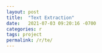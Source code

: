 ```yaml
---
layout: post
title:  "Text Extraction"
date:   2021-07-03 09:20:16 -0700
categories: r
tags: project
permalink: /r/te/
---
```

<html>
<script type="text/javascript">
window.location.replace("/projects/2021/06/20/textextraction.html");
</script>
</html>